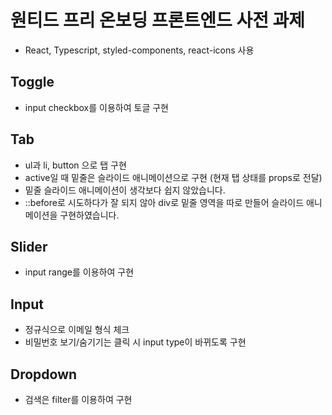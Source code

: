 # 원티드 프리 온보딩 프론트엔드 사전 과제

- React, Typescript, styled-components, react-icons 사용

## Toggle

- input checkbox를 이용하여 토글 구현

## Tab

- ul과 li, button 으로 탭 구현
- active일 때 밑줄은 슬라이드 애니메이션으로 구현 (현재 탭 상태를 props로 전달)
- 밑줄 슬라이드 애니메이션이 생각보다 쉽지 않았습니다.
- ::before로 시도하다가 잘 되지 않아 div로 밑줄 영역을 따로 만들어 슬라이드 애니메이션을 구현하였습니다.

## Slider

- input range를 이용하여 구현

## Input

- 정규식으로 이메일 형식 체크
- 비밀번호 보기/숨기기는 클릭 시 input type이 바뀌도록 구현

## Dropdown

- 검색은 filter를 이용하여 구현
